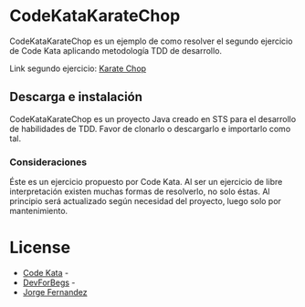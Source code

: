 # CodeKataKarateChop
CodeKataKarateChop es un ejemplo de como resolver el segundo ejercicio de Code Kata aplicando metodología TDD de desarrollo.

Link segundo ejercicio: [Karate Chop](http://codekata.com/kata/kata02-karate-chop/)


## Descarga e instalación
CodeKataKarateChop es un proyecto Java creado en STS para el desarrollo de habilidades de TDD. 
Favor de clonarlo o descargarlo e importarlo como tal.

### Consideraciones
Éste es un ejercicio propuesto por Code Kata. Al ser un ejercicio de libre interpretación existen muchas formas de resolverlo, no solo éstas. 
Al principio será actualizado según necesidad del proyecto, luego solo por mantenimiento.

# License
* [Code Kata](http://codekata.com/) -
* [DevForBegs](https://devforbegs.blogspot.com/) - 
* [Jorge Fernandez](https://www.linkedin.com/in/jorge-horacio-fern%C3%A1ndez-63b84b120/)
